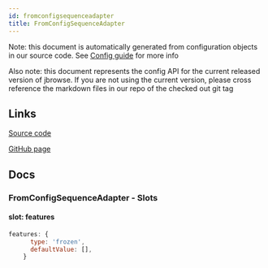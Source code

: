 ```yaml
---
id: fromconfigsequenceadapter
title: FromConfigSequenceAdapter
---
```


Note: this document is automatically generated from configuration objects in our
source code. See [Config guide](/docs/config_guide) for more info

Also note: this document represents the config API for the current released
version of jbrowse. If you are not using the current version, please cross
reference the markdown files in our repo of the checked out git tag

## Links

[Source code](https://github.com/GMOD/jbrowse-components/blob/main/plugins/config/src/FromConfigSequenceAdapter/configSchema.ts)

[GitHub page](https://github.com/GMOD/jbrowse-components/tree/main/website/docs/config/FromConfigSequenceAdapter.md)

## Docs

### FromConfigSequenceAdapter - Slots

#### slot: features

```js
features: {
      type: 'frozen',
      defaultValue: [],
    }
```
